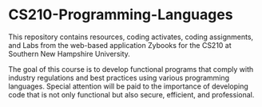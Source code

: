 # CS210-Programming-Languages

This repository contains resources, coding activates, coding assignments, and Labs from the web-based application Zybooks for the CS210 at Southern New Hampshire University.

The goal of this course is to develop functional programs that comply with industry regulations and best practices using various programming languages. Special attention will be paid to the importance of developing code that is not only functional but also secure, efficient, and professional.
